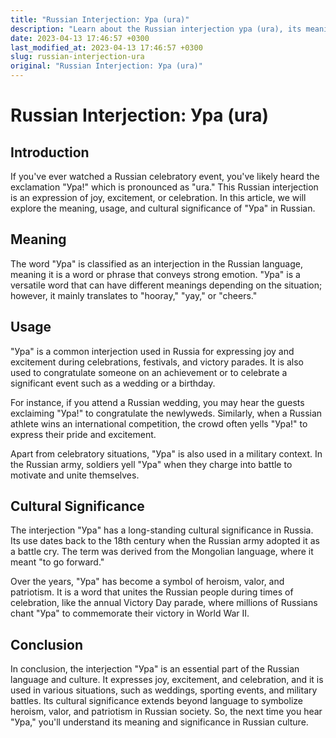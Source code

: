 ```yaml
---
title: "Russian Interjection: Ура (ura)"
description: "Learn about the Russian interjection ура (ura), its meaning, usage, and cultural significance."
date: 2023-04-13 17:46:57 +0300
last_modified_at: 2023-04-13 17:46:57 +0300
slug: russian-interjection-ura
original: "Russian Interjection: Ура (ura)"
---
```

# Russian Interjection: Ура (ura)

## Introduction

If you've ever watched a Russian celebratory event, you've likely heard the exclamation "Ура!" which is pronounced as "ura." This Russian interjection is an expression of joy, excitement, or celebration. In this article, we will explore the meaning, usage, and cultural significance of "Ура" in Russian.

## Meaning

The word "Ура" is classified as an interjection in the Russian language, meaning it is a word or phrase that conveys strong emotion. "Ура" is a versatile word that can have different meanings depending on the situation; however, it mainly translates to "hooray," "yay," or "cheers." 

## Usage

"Ура" is a common interjection used in Russia for expressing joy and excitement during celebrations, festivals, and victory parades. It is also used to congratulate someone on an achievement or to celebrate a significant event such as a wedding or a birthday. 

For instance, if you attend a Russian wedding, you may hear the guests exclaiming "Ура!" to congratulate the newlyweds. Similarly, when a Russian athlete wins an international competition, the crowd often yells "Ура!" to express their pride and excitement.

Apart from celebratory situations, "Ура" is also used in a military context. In the Russian army, soldiers yell "Ура" when they charge into battle to motivate and unite themselves. 

## Cultural Significance

The interjection "Ура" has a long-standing cultural significance in Russia. Its use dates back to the 18th century when the Russian army adopted it as a battle cry. The term was derived from the Mongolian language, where it meant "to go forward." 

Over the years, "Ура" has become a symbol of heroism, valor, and patriotism. It is a word that unites the Russian people during times of celebration, like the annual Victory Day parade, where millions of Russians chant "Ура" to commemorate their victory in World War II. 

## Conclusion

In conclusion, the interjection "Ура" is an essential part of the Russian language and culture. It expresses joy, excitement, and celebration, and it is used in various situations, such as weddings, sporting events, and military battles. Its cultural significance extends beyond language to symbolize heroism, valor, and patriotism in Russian society. So, the next time you hear "Ура," you'll understand its meaning and significance in Russian culture.